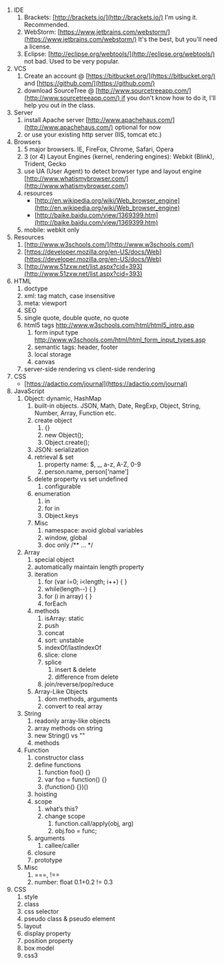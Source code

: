 1. IDE
	1. Brackets: [http://brackets.io/](http://brackets.io/) I'm using it. Recommended.
	1. WebStorm: [https://www.jetbrains.com/webstorm/](https://www.jetbrains.com/webstorm/) It's the best, but you'll need a license.
	1. Eclipse: [http://eclipse.org/webtools/](http://eclipse.org/webtools/) not bad. Used to be very popular.
1. VCS
	1. Create an account @ [https://bitbucket.org/](https://bitbucket.org/) and [https://github.com/](https://github.com/)
	1. download SourceTree @ [http://www.sourcetreeapp.com/](http://www.sourcetreeapp.com/) if you don't know how to do it, I'll help you out in the class.
1. Server
	1. install Apache server [http://www.apachehaus.com/](http://www.apachehaus.com/) optional for now
	1. or use your existing http server (IIS, tomcat etc.)
1. Browsers
	1. 5 major browsers. IE, FireFox, Chrome, Safari, Opera
	1. 3 (or 4) Layout Engines (kernel, rendering engines): Webkit (Blink), Trident, Gecko
	1. use UA (User Agent) to detect browser type and layout engine
	[http://www.whatismybrowser.com/](http://www.whatismybrowser.com/)
	1. resources
		- [http://en.wikipedia.org/wiki/Web_browser_engine](http://en.wikipedia.org/wiki/Web_browser_engine)
		- [http://baike.baidu.com/view/1369399.htm](http://baike.baidu.com/view/1369399.htm)
	1. mobile: webkit only
1. Resources
	1. [http://www.w3schools.com/](http://www.w3schools.com/)
	1. [https://developer.mozilla.org/en-US/docs/Web](https://developer.mozilla.org/en-US/docs/Web)
	1. [http://www.51zxw.net/list.aspx?cid=393](http://www.51zxw.net/list.aspx?cid=393)
1. HTML
	1. doctype
	1. xml: tag match, case insensitive
	1. meta: viewport
	1. SEO
	1. single quote, double quote, no quote
	1. html5 tags http://www.w3schools.com/html/html5_intro.asp
		1. form input type http://www.w3schools.com/html/html_form_input_types.asp
		1. semantic tags: header, footer
		1. local storage
		1. canvas
	1. server-side rendering vs client-side rendering
1. CSS
	- [https://adactio.com/journal](https://adactio.com/journal)
1. JavaScript
	1. Object: dynamic, HashMap
		1. built-in objects. JSON, Math, Date, RegExp, Object, String, Number, Array, Function etc.
		1. create object
			1. {}
			1. new Object();
			1. Object.create();
		1. JSON: serialization
		1. retrieval & set
			1. property name: $, _, a-z, A-Z, 0-9
			1. person.name, person[‘name’]
		1. delete property vs set undefined
			1. configurable
		1. enumeration
			1. in
			1. for in
			1. Object.keys
		1. Misc
			1. namespace: avoid global variables
			1. window, global
			1. doc only /** ... */
	1. Array
		1. special object
		1. automatically maintain length property
		1. iteration
			1. for (var i=0; i<length; i++) { }
			1. while(length--) { }
			1. for (i in array) { }
			1. forEach
		1. methods
			1. isArray: static
			1. push
			1. concat
			1. sort: unstable
			1. indexOf/lastIndexOf
			1. slice: clone
			1. splice
				1. insert & delete
				1. difference from delete
			1. join/reverse/pop/reduce
		1. Array-Like Objects
			1. dom methods, arguments
			1. convert to real array
	1. String
		1. readonly array-like objects
		1. array methods on string
		1. new String() vs ""
		1. methods
	1. Function
		1. constructor class
		1. define functions
			1. function foo() {}
			1. var foo = function() {}
			1. (function() {})()
		1. hoisting
		1. scope
			1. what’s this?
			1. change scope
				1. function.call/apply(obj, arg)
				1. obj.foo = func;
		1. arguments
			1. callee/caller
		1. closure
		1. prototype
	1. Misc
		1. ===, !==
		1. number: float 0.1+0.2 != 0.3
1. CSS
	1. style
	1. class
	1. css selector
	1. pseudo class & pseudo element
	1. layout
	1. display property
	1. position property
	1. box model
	1. css3

